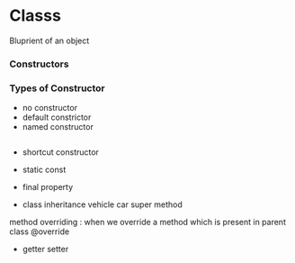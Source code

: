 # Classs
Bluprient of an object

### Constructors

### Types of Constructor
- no constructor
- default constrictor
- named constructor
```
```

- shortcut constructor


- static const
- final property

- class inheritance
   vehicle car 
   super method

method overriding 
   : when we override a method which is present in parent class
@override

- getter setter